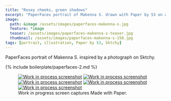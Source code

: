 ```yaml
---
title: "Rosey cheeks, green shadows"
excerpt: "PaperFaces portrait of Makenna S. drawn with Paper by 53 on an iPad."
image: 
  path: &image /assets/images/paperfaces-makenna-s.jpg 
  feature: *image
  teaser: /assets/images/paperfaces-makenna-s-teaser.jpg
  thumbnail: /assets/images/paperfaces-makenna-s-150.jpg
tags: [portrait, illustration, Paper by 53, Sktchy]
---
```


PaperFaces portrait of Makenna S. inspired by a photograph on Sktchy.

{% include boilerplate/paperfaces-2.md %}

<figure class="third">
  <a href="/assets/images/paperfaces-makenna-s-process-1-lg.jpg"><img src="/assets/images/paperfaces-makenna-s-process-1-600.jpg" alt="Work in process screenshot"></a>
  <a href="/assets/images/paperfaces-makenna-s-process-2-lg.jpg"><img src="/assets/images/paperfaces-makenna-s-process-2-600.jpg" alt="Work in process screenshot"></a>
  <a href="/assets/images/paperfaces-makenna-s-process-3-lg.jpg"><img src="/assets/images/paperfaces-makenna-s-process-3-600.jpg" alt="Work in process screenshot"></a>
  <a href="/assets/images/paperfaces-makenna-s-process-4-lg.jpg"><img src="/assets/images/paperfaces-makenna-s-process-4-600.jpg" alt="Work in process screenshot"></a>
   <a href="/assets/images/paperfaces-makenna-s-process-5-lg.jpg"><img src="/assets/images/paperfaces-makenna-s-process-5-600.jpg" alt="Work in process screenshot"></a>
  <figcaption>Work in progress screen captures Made with Paper.</figcaption>
</figure>
